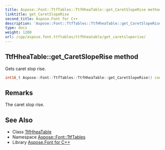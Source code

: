 ```yaml
---
title: Aspose::Font::TtfTables::TtfHheaTable::get_CaretSlopeRise method
linktitle: get_CaretSlopeRise
second_title: Aspose.Font for C++
description: 'Aspose::Font::TtfTables::TtfHheaTable::get_CaretSlopeRise method. Gets caret slop rise in C++.'
type: docs
weight: 1200
url: /cpp/aspose.font.ttftables/ttfhheatable/get_caretsloperise/
---
```

## TtfHheaTable::get_CaretSlopeRise method


Gets caret slop rise.

```cpp
int16_t Aspose::Font::TtfTables::TtfHheaTable::get_CaretSlopeRise() const
```

## Remarks


The caret slop rise.
## See Also

* Class [TtfHheaTable](../)
* Namespace [Aspose::Font::TtfTables](../../)
* Library [Aspose.Font for C++](../../../)
